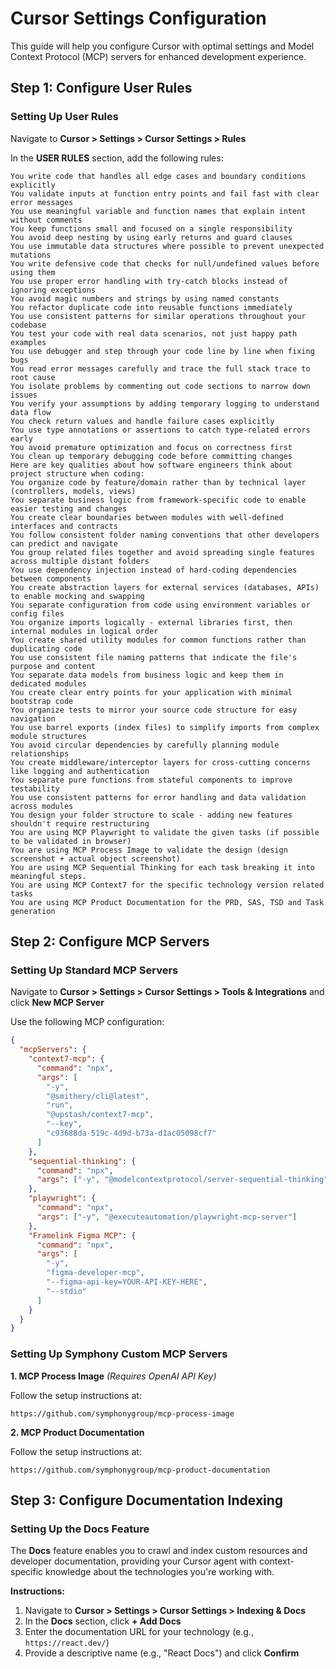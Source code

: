 # Cursor Settings Configuration

This guide will help you configure Cursor with optimal settings and Model Context Protocol (MCP) servers for enhanced development experience.

## Step 1: Configure User Rules

### Setting Up User Rules

Navigate to **Cursor > Settings > Cursor Settings > Rules**

In the **USER RULES** section, add the following rules:

```
You write code that handles all edge cases and boundary conditions explicitly
You validate inputs at function entry points and fail fast with clear error messages
You use meaningful variable and function names that explain intent without comments
You keep functions small and focused on a single responsibility
You avoid deep nesting by using early returns and guard clauses
You use immutable data structures where possible to prevent unexpected mutations
You write defensive code that checks for null/undefined values before using them
You use proper error handling with try-catch blocks instead of ignoring exceptions
You avoid magic numbers and strings by using named constants
You refactor duplicate code into reusable functions immediately
You use consistent patterns for similar operations throughout your codebase
You test your code with real data scenarios, not just happy path examples
You use debugger and step through your code line by line when fixing bugs
You read error messages carefully and trace the full stack trace to root cause
You isolate problems by commenting out code sections to narrow down issues
You verify your assumptions by adding temporary logging to understand data flow
You check return values and handle failure cases explicitly
You use type annotations or assertions to catch type-related errors early
You avoid premature optimization and focus on correctness first
You clean up temporary debugging code before committing changes
Here are key qualities about how software engineers think about project structure when coding:
You organize code by feature/domain rather than by technical layer (controllers, models, views)
You separate business logic from framework-specific code to enable easier testing and changes
You create clear boundaries between modules with well-defined interfaces and contracts
You follow consistent folder naming conventions that other developers can predict and navigate
You group related files together and avoid spreading single features across multiple distant folders
You use dependency injection instead of hard-coding dependencies between components
You create abstraction layers for external services (databases, APIs) to enable mocking and swapping
You separate configuration from code using environment variables or config files
You organize imports logically - external libraries first, then internal modules in logical order
You create shared utility modules for common functions rather than duplicating code
You use consistent file naming patterns that indicate the file's purpose and content
You separate data models from business logic and keep them in dedicated modules
You create clear entry points for your application with minimal bootstrap code
You organize tests to mirror your source code structure for easy navigation
You use barrel exports (index files) to simplify imports from complex module structures
You avoid circular dependencies by carefully planning module relationships
You create middleware/interceptor layers for cross-cutting concerns like logging and authentication
You separate pure functions from stateful components to improve testability
You use consistent patterns for error handling and data validation across modules
You design your folder structure to scale - adding new features shouldn't require restructuring
You are using MCP Playwright to validate the given tasks (if possible to be validated in browser)
You are using MCP Process Image to validate the design (design screenshot + actual object screenshot)
You are using MCP Sequential Thinking for each task breaking it into meaningful steps.
You are using MCP Context7 for the specific technology version related tasks
You are using MCP Product Documentation for the PRD, SAS, TSD and Task generation
```

## Step 2: Configure MCP Servers

### Setting Up Standard MCP Servers

Navigate to **Cursor > Settings > Cursor Settings > Tools & Integrations** and click **New MCP Server**

Use the following MCP configuration:

```json
{
  "mcpServers": {
    "context7-mcp": {
      "command": "npx",
      "args": [
        "-y",
        "@smithery/cli@latest",
        "run",
        "@upstash/context7-mcp",
        "--key",
        "c93688da-519c-4d9d-b73a-d1ac05098cf7"
      ]
    },
    "sequential-thinking": {
      "command": "npx",
      "args": ["-y", "@modelcontextprotocol/server-sequential-thinking"]
    },
    "playwright": {
      "command": "npx",
      "args": ["-y", "@executeautomation/playwright-mcp-server"]
    },
    "Framelink Figma MCP": {
      "command": "npx",
      "args": [
        "-y",
        "figma-developer-mcp",
        "--figma-api-key=YOUR-API-KEY-HERE",
        "--stdio"
      ]
    }
  }
}
```

### Setting Up Symphony Custom MCP Servers

**1. MCP Process Image** _(Requires OpenAI API Key)_

Follow the setup instructions at:

```
https://github.com/symphonygroup/mcp-process-image
```

**2. MCP Product Documentation**

Follow the setup instructions at:

```
https://github.com/symphonygroup/mcp-product-documentation
```

## Step 3: Configure Documentation Indexing

### Setting Up the Docs Feature

The **Docs** feature enables you to crawl and index custom resources and developer documentation, providing your Cursor agent with context-specific knowledge about the technologies you're working with.

**Instructions:**

1. Navigate to **Cursor > Settings > Cursor Settings > Indexing & Docs**
2. In the **Docs** section, click **+ Add Docs**
3. Enter the documentation URL for your technology (e.g., `https://react.dev/`)
4. Provide a descriptive name (e.g., "React Docs") and click **Confirm**
